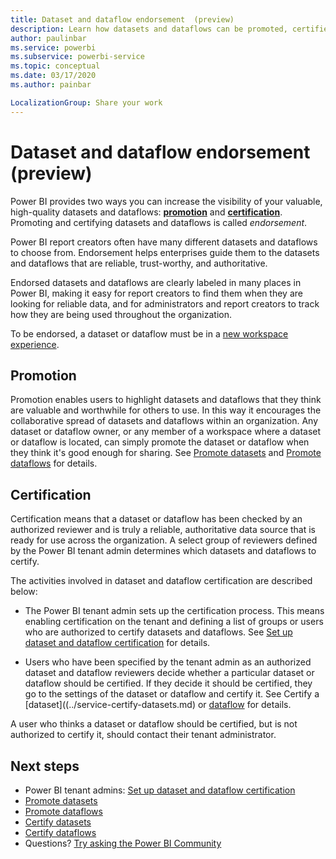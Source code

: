 ```yaml
---
title: Dataset and dataflow endorsement  (preview)
description: Learn how datasets and dataflows can be promoted, certified, and labeled as reliable, trusted sources of data in your organization.
author: paulinbar
ms.service: powerbi
ms.subservice: powerbi-service
ms.topic: conceptual
ms.date: 03/17/2020
ms.author: painbar

LocalizationGroup: Share your work
---
```

# Dataset and dataflow endorsement (preview)

Power BI provides two ways you can increase the visibility of your valuable, high-quality datasets and dataflows: **[promotion](#promotion)** and **[certification](#certification)**. Promoting and certifying datasets and dataflows is called *endorsement*.

Power BI report creators often have many different datasets and dataflows to choose from. Endorsement helps enterprises guide them to the datasets and dataflows that are reliable, trust-worthy, and authoritative.

Endorsed datasets and dataflows are clearly labeled in many places in Power BI, making it easy for report creators to find them when they are looking for reliable data, and for administrators and report creators to track how they are being used throughout the organization.

To be endorsed, a dataset or dataflow must be in a [new workspace experience](../service-new-workspaces.md).

## Promotion

Promotion enables users to highlight datasets and dataflows that they think are valuable and worthwhile for others to use. In this way it encourages the collaborative spread of datasets and dataflows within an organization. Any dataset or dataflow owner, or any member of a workspace where a dataset or dataflow is located,  can simply promote the dataset or dataflow when they think it's good enough for sharing. See [Promote datasets](../service-datasets-promote.md) and [Promote dataflows](../transform-model/service-dataflows-promote.md) for details.

## Certification

Certification means that a dataset or dataflow has been checked by an authorized reviewer and is truly a reliable, authoritative data source that is ready for use across the organization. A select group of reviewers defined by the Power BI tenant admin determines which datasets and dataflows to certify.

The activities involved in dataset and dataflow certification are described below:

* The Power BI tenant admin sets up the certification process. This means enabling certification on the tenant and defining a list of groups or users who are authorized to certify datasets and dataflows. See [Set up dataset and dataflow certification](../admin/service-admin-setup-certification.md) for details.

* Users who have been specified by the tenant admin as an authorized dataset and dataflow reviewers decide whether a particular dataset or dataflow should be certified. If they decide it should be certified, they go to the settings of the dataset or dataflow and certify it. See Certify a [dataset]((../service-certify-datasets.md) or [dataflow](../transform-model/service-certify-dataflows.md) for details.

A user who thinks a dataset or dataflow should be certified, but is not authorized to certify it, should contact their tenant administrator.

## Next steps
* Power BI tenant admins: [Set up dataset and dataflow certification](../admin/service-admin-setup-certification.md)
* [Promote datasets](../service-datasets-promote.md)
* [Promote dataflows](../transform-model/service-dataflows-promote.md)
* [Certify datasets](../service-datasets-certify.md)
* [Certify dataflows](../transform-model/service-dataflows-certify.md)
* Questions? [Try asking the Power BI Community](https://community.powerbi.com/)
